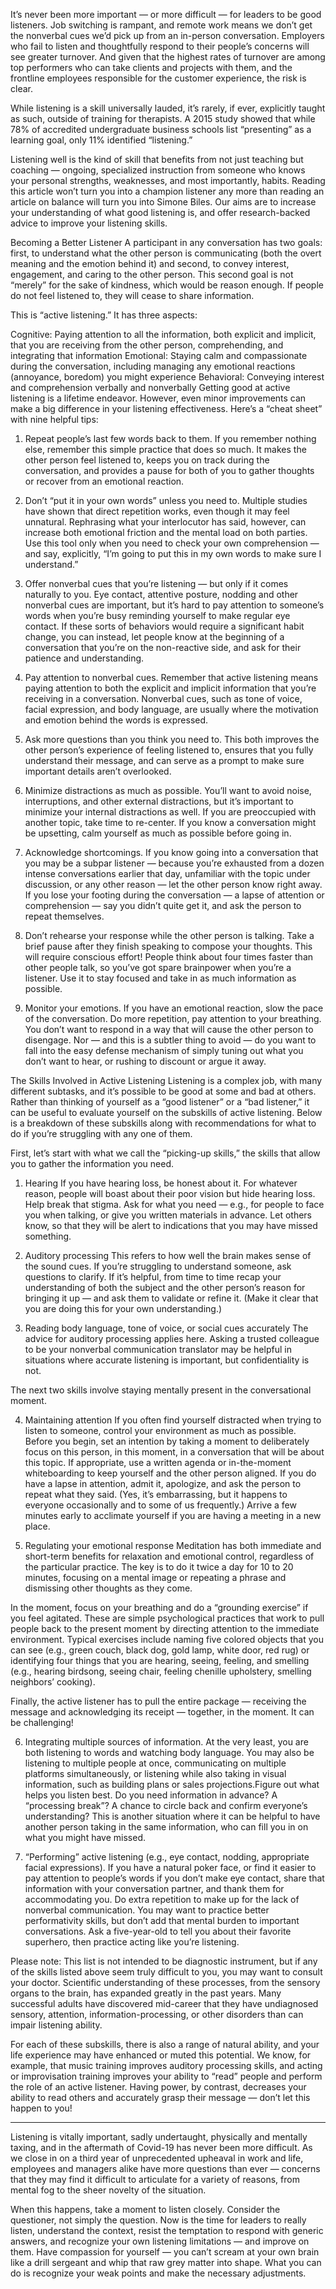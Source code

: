 It’s never been more important — or more difficult — for leaders to be good listeners. Job switching is rampant, and remote work means we don’t get the nonverbal cues we’d pick up from an in-person conversation. Employers who fail to listen and thoughtfully respond to their people’s concerns will see greater turnover. And given that the highest rates of turnover are among top performers who can take clients and projects with them, and the frontline employees responsible for the customer experience, the risk is clear.

While listening is a skill universally lauded, it’s rarely, if ever, explicitly taught as such, outside of training for therapists. A 2015 study showed that while 78% of accredited undergraduate business schools list “presenting” as a learning goal, only 11% identified “listening.”

Listening well is the kind of skill that benefits from not just teaching but coaching — ongoing, specialized instruction from someone who knows your personal strengths, weaknesses, and most importantly, habits. Reading this article won’t turn you into a champion listener any more than reading an article on balance will turn you into Simone Biles. Our aims are to increase your understanding of what good listening is, and offer research-backed advice to improve your listening skills.

Becoming a Better Listener
A participant in any conversation has two goals: first, to understand what the other person is communicating (both the overt meaning and the emotion behind it) and second, to convey interest, engagement, and caring to the other person. This second goal is not “merely” for the sake of kindness, which would be reason enough. If people do not feel listened to, they will cease to share information.

This is “active listening.” It has three aspects:

Cognitive: Paying attention to all the information, both explicit and implicit, that you are receiving from the other person, comprehending, and integrating that information
Emotional: Staying calm and compassionate during the conversation, including managing any emotional reactions (annoyance, boredom) you might experience
Behavioral: Conveying interest and comprehension verbally and nonverbally
Getting good at active listening is a lifetime endeavor. However, even minor improvements can make a big difference in your listening effectiveness. Here’s a “cheat sheet” with nine helpful tips:

1. Repeat people’s last few words back to them.
If you remember nothing else, remember this simple practice that does so much. It makes the other person feel listened to, keeps you on track during the conversation, and provides a pause for both of you to gather thoughts or recover from an emotional reaction.

2. Don’t “put it in your own words” unless you need to.
Multiple studies have shown that direct repetition works, even though it may feel unnatural. Rephrasing what your interlocutor has said, however, can increase both emotional friction and the mental load on both parties. Use this tool only when you need to check your own comprehension — and say, explicitly, “I’m going to put this in my own words to make sure I understand.”

3. Offer nonverbal cues that you’re listening — but only if it comes naturally to you.
Eye contact, attentive posture, nodding and other nonverbal cues are important, but it’s hard to pay attention to someone’s words when you’re busy reminding yourself to make regular eye contact. If these sorts of behaviors would require a significant habit change, you can instead, let people know at the beginning of a conversation that you’re on the non-reactive side, and ask for their patience and understanding.

4. Pay attention to nonverbal cues.
Remember that active listening means paying attention to both the explicit and implicit information that you’re receiving in a conversation. Nonverbal cues, such as tone of voice, facial expression, and body language, are usually where the motivation and emotion behind the words is expressed.

5. Ask more questions than you think you need to.
This both improves the other person’s experience of feeling listened to, ensures that you fully understand their message, and can serve as a prompt to make sure important details aren’t overlooked.

6. Minimize distractions as much as possible.
You’ll want to avoid noise, interruptions, and other external distractions, but it’s important to minimize your internal distractions as well. If you are preoccupied with another topic, take time to re-center. If you know a conversation might be upsetting, calm yourself as much as possible before going in.

7. Acknowledge shortcomings.
If you know going into a conversation that you may be a subpar listener — because you’re exhausted from a dozen intense conversations earlier that day, unfamiliar with the topic under discussion, or any other reason — let the other person know right away. If you lose your footing during the conversation — a lapse of attention or comprehension — say you didn’t quite get it, and ask the person to repeat themselves.

8. Don’t rehearse your response while the other person is talking.
Take a brief pause after they finish speaking to compose your thoughts. This will require conscious effort! People think about four times faster than other people talk, so you’ve got spare brainpower when you’re a listener. Use it to stay focused and take in as much information as possible.

9. Monitor your emotions.
If you have an emotional reaction, slow the pace of the conversation. Do more repetition, pay attention to your breathing. You don’t want to respond in a way that will cause the other person to disengage. Nor — and this is a subtler thing to avoid — do you want to fall into the easy defense mechanism of simply tuning out what you don’t want to hear, or rushing to discount or argue it away.

The Skills Involved in Active Listening
Listening is a complex job, with many different subtasks, and it’s possible to be good at some and bad at others. Rather than thinking of yourself as a “good listener” or a “bad listener,” it can be useful to evaluate yourself on the subskills of active listening. Below is a breakdown of these subskills along with recommendations for what to do if you’re struggling with any one of them.

First, let’s start with what we call the “picking-up skills,” the skills that allow you to gather the information you need.

1. Hearing
If you have hearing loss, be honest about it. For whatever reason, people will boast about their poor vision but hide hearing loss. Help break that stigma. Ask for what you need — e.g., for people to face you when talking, or give you written materials in advance. Let others know, so that they will be alert to indications that you may have missed something.

2. Auditory processing
This refers to how well the brain makes sense of the sound cues. If you’re struggling to understand someone, ask questions to clarify. If it’s helpful, from time to time recap your understanding of both the subject and the other person’s reason for bringing it up — and ask them to validate or refine it. (Make it clear that you are doing this for your own understanding.)

3. Reading body language, tone of voice, or social cues accurately
The advice for auditory processing applies here. Asking a trusted colleague to be your nonverbal communication translator may be helpful in situations where accurate listening is important, but confidentiality is not.

The next two skills involve staying mentally present in the conversational moment.

4. Maintaining attention
If you often find yourself distracted when trying to listen to someone, control your environment as much as possible. Before you begin, set an intention by taking a moment to deliberately focus on this person, in this moment, in a conversation that will be about this topic. If appropriate, use a written agenda or in-the-moment whiteboarding to keep yourself and the other person aligned. If you do have a lapse in attention, admit it, apologize, and ask the person to repeat what they said. (Yes, it’s embarrassing, but it happens to everyone occasionally and to some of us frequently.) Arrive a few minutes early to acclimate yourself if you are having a meeting in a new place.

5. Regulating your emotional response
Meditation has both immediate and short-term benefits for relaxation and emotional control, regardless of the particular practice. The key is to do it twice a day for 10 to 20 minutes, focusing on a mental image or repeating a phrase and dismissing other thoughts as they come.

In the moment, focus on your breathing and do a “grounding exercise” if you feel agitated. These are simple psychological practices that work to pull people back to the present moment by directing attention to the immediate environment. Typical exercises include naming five colored objects that you can see (e.g., green couch, black dog, gold lamp, white door, red rug) or identifying four things that you are hearing, seeing, feeling, and smelling (e.g., hearing birdsong, seeing chair, feeling chenille upholstery, smelling neighbors’ cooking).

Finally, the active listener has to pull the entire package — receiving the message and acknowledging its receipt — together, in the moment. It can be challenging!

6. Integrating multiple sources of information.
At the very least, you are both listening to words and watching body language. You may also be listening to multiple people at once, communicating on multiple platforms simultaneously, or listening while also taking in visual information, such as building plans or sales projections.Figure out what helps you listen best. Do you need information in advance? A “processing break”? A chance to circle back and confirm everyone’s understanding? This is another situation where it can be helpful to have another person taking in the same information, who can fill you in on what you might have missed.

7. “Performing” active listening (e.g., eye contact, nodding, appropriate facial expressions).
If you have a natural poker face, or find it easier to pay attention to people’s words if you don’t make eye contact, share that information with your conversation partner, and thank them for accommodating you. Do extra repetition to make up for the lack of nonverbal communication. You may want to practice better performativity skills, but don’t add that mental burden to important conversations. Ask a five-year-old to tell you about their favorite superhero, then practice acting like you’re listening.

Please note: This list is not intended to be diagnostic instrument, but if any of the skills listed above seem truly difficult to you, you may want to consult your doctor. Scientific understanding of these processes, from the sensory organs to the brain, has expanded greatly in the past years. Many successful adults have discovered mid-career that they have undiagnosed sensory, attention, information-processing, or other disorders than can impair listening ability.

For each of these subskills, there is also a range of natural ability, and your life experience may have enhanced or muted this potential. We know, for example, that music training improves auditory processing skills, and acting or improvisation training improves your ability to “read” people and perform the role of an active listener. Having power, by contrast, decreases your ability to read others and accurately grasp their message — don’t let this happen to you!

***

Listening is vitally important, sadly undertaught, physically and mentally taxing, and in the aftermath of Covid-19 has never been more difficult. As we close in on a third year of unprecedented upheaval in work and life, employees and managers alike have more questions than ever — concerns that they may find it difficult to articulate for a variety of reasons, from mental fog to the sheer novelty of the situation.

When this happens, take a moment to listen closely. Consider the questioner, not simply the question. Now is the time for leaders to really listen, understand the context, resist the temptation to respond with generic answers, and recognize your own listening limitations — and improve on them. Have compassion for yourself — you can’t scream at your own brain like a drill sergeant and whip that raw grey matter into shape. What you can do is recognize your weak points and make the necessary adjustments.